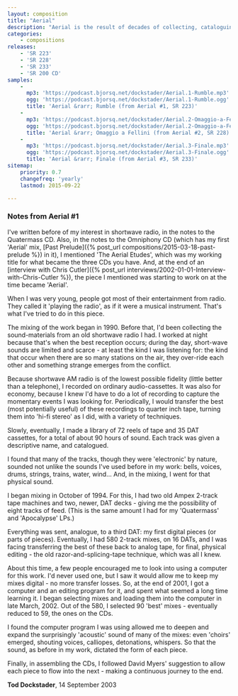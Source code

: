 ```yaml
---
layout: composition
title: "Aerial"
description: "Aerial is the result of decades of collecting, cataloguing, digitising and mixing sounds recorded from shortwave radio. It was released as a 3 CD set in 2005 on the Sub-rosa label"
categories:
    - compositions
releases:
    - 'SR 223'
    - 'SR 228'
    - 'SR 233'
    - 'SR 200 CD'
samples:
    - 
      mp3: 'https://podcast.bjorsq.net/dockstader/Aerial.1-Rumble.mp3'
      ogg: 'https://podcast.bjorsq.net/dockstader/Aerial.1-Rumble.ogg'
      title: 'Aerial &rarr; Rumble (from Aerial #1, SR 223)'
    - 
      mp3: 'https://podcast.bjorsq.net/dockstader/Aerial.2-Omaggio-a-Fellini.mp3'
      ogg: 'https://podcast.bjorsq.net/dockstader/Aerial.2-Omaggio-a-Fellini.ogg'
      title: 'Aerial &rarr; Omaggio a Fellini (from Aerial #2, SR 228)'
    - 
      mp3: 'https://podcast.bjorsq.net/dockstader/Aerial.3-Finale.mp3'
      ogg: 'https://podcast.bjorsq.net/dockstader/Aerial.3-Finale.ogg'
      title: 'Aerial &rarr; Finale (from Aerial #3, SR 233)'
sitemap:
    priority: 0.7
    changefreq: 'yearly'
    lastmod: 2015-09-22

---
```


### Notes from Aerial #1

I've written before of my interest in shortwave radio, in the notes to the Quatermass CD. Also, in the notes to the Omniphony CD (which has my first 'Aerial' mix, [Past Prelude]({% post_url compositions/2015-03-18-past-prelude %}) in it), I mentioned 'The Aerial Etudes', which was my working title for what became the three CDs you have. And, at the end of an [interview with Chris Cutler]({% post_url interviews/2002-01-01-Interview-with-Chris-Cutler %}), the piece I mentioned was starting to work on at the time became 'Aerial'.

When I was very young, people got most of their entertainment from radio. They called it 'playing the radio', as if it were a musical instrument. That's what I've tried to do in this piece.

The mixing of the work began in 1990. Before that, I'd been collecting the sound-materials from an old shortwave radio I had. I worked at night because that's when the best reception occurs; during the day, short-wave sounds are limited and scarce - at least the kind I was listening for: the kind that occur when there are so many stations on the air, they over-ride each other and something strange emerges from the conflict.

Because shortwave AM radio is of the lowest possible fidelity (little better than a telephone), I recorded on ordinary audio-cassettes. It was also for economy, because I knew I'd have to do a lot of recording to capture the momentary events I was looking for. Periodically, I would transfer the best (most potentially useful) of these recordings to quarter inch tape, turning them into 'hi-fi stereo' as I did, with a variety of techniques.

Slowly, eventually, I made a library of 72 reels of tape and 35 DAT cassettes, for a total of about 90 hours of sound. Each track was given a descriptive name, and catalogued.

I found that many of the tracks, though they were 'electronic' by nature, sounded not unlike the sounds I've used before in my work: bells, voices, drums, strings, trains, water, wind... And, in the mixing, I went for that physical sound.

I began mixing in October of 1994. For this, I had two old Ampex 2-track tape machines and two, newer, DAT decks - giving me the possibility of eight tracks of feed. (This is the same amount I had for my 'Quatermass' and 'Apocalypse' LPs.)

Everything was sent, analogue, to a third DAT: my first digital pieces (or parts of pieces). Eventually, I had 580 2-track mixes, on 16 DATs, and I was facing transferring the best of these back to analog tape, for final, physical editing - the old razor-and-splicing-tape technique, which was all I knew.

About this time, a few people encouraged me to look into using a computer for this work. I'd never used one,  but I saw it would allow me to keep my mixes digital - no more transfer losses. So, at the end of 2001, I got a computer and an editing program for it, and spent what seemed a long time learning it. I began selecting mixes and loading them into the computer in late March, 2002. Out of the 580, I selected 90 'best' mixes - eventually reduced to 59, the ones on the CDs.

I found the computer program I was using allowed me to deepen and expand the surprisingly 'acoustic' sound of many of the mixes: even 'choirs' emerged, shouting voices, calliopes, detonations, whispers. So that the sound, as before in my work, dictated the form of each piece.

Finally, in assembling the CDs, I followed David Myers' suggestion to allow each piece to flow into the next - making a continuous journey to the end.

**Tod Dockstader**, 14 September 2003




